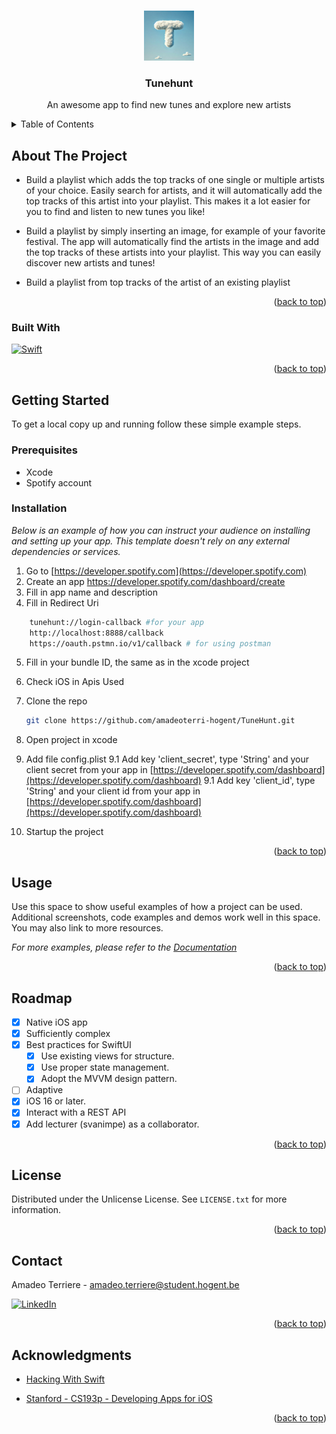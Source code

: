 <!-- Improved compatibility of back to top link: See: https://github.com/othneildrew/Best-README-Template/pull/73 -->

<a id="readme-top"></a>

<!-- PROJECT LOGO -->
<br />
<div align="center">
  <a href="https://github.com/amadeoterri-hogent/TuneHunt/">
    <img src="/images/tunehunt.png" alt="Logo" width="80" height="80">
  </a>

  <h3 align="center">Tunehunt</h3>

  <p align="center">
    An awesome app to find new tunes and explore new artists
 </p>
</div>

<!-- TABLE OF CONTENTS -->
<details>
  <summary>Table of Contents</summary>
  <ol>
    <li>
      <a href="#about-the-project">About The Project</a>
      <ul>
        <li><a href="#built-with">Built With</a></li>
      </ul>
    </li>
    <li>
      <a href="#getting-started">Getting Started</a>
      <ul>
        <li><a href="#prerequisites">Prerequisites</a></li>
        <li><a href="#installation">Installation</a></li>
      </ul>
    </li>
    <li><a href="#usage">Usage</a></li>
    <li><a href="#roadmap">Roadmap</a></li>
    <li><a href="#contributing">Contributing</a></li>
    <li><a href="#license">License</a></li>
    <li><a href="#contact">Contact</a></li>
    <li><a href="#acknowledgments">Acknowledgments</a></li>
  </ol>
</details>

<!-- ABOUT THE PROJECT -->

## About The Project

- Build a playlist which adds the top tracks of one single or multiple artists of your choice. Easily search for artists, and it will automatically add the top tracks of this artist into your playlist. This makes it a lot easier for you to find and listen to new tunes you like!

- Build a playlist by simply inserting an image, for example of your favorite festival. The app will automatically find the artists in the image and add the top tracks of these artists into your playlist. This way you can easily discover new artists and tunes!

- Build a playlist from top tracks of the artist of an existing playlist

<p align="right">(<a href="#readme-top">back to top</a>)</p>

### Built With

[![Swift][Swift-img]][Swift-url]

<p align="right">(<a href="#readme-top">back to top</a>)</p>

<!-- GETTING STARTED -->

## Getting Started

To get a local copy up and running follow these simple example steps.

### Prerequisites

- Xcode
- Spotify account

### Installation

_Below is an example of how you can instruct your audience on installing and setting up your app. This template doesn't rely on any external dependencies or services._

1. Go to [https://developer.spotify.com](https://developer.spotify.com)
2. Create an app https://developer.spotify.com/dashboard/create
3. Fill in app name and description
4. Fill in Redirect Uri

```sh
    tunehunt://login-callback #for your app
    http://localhost:8888/callback
    https://oauth.pstmn.io/v1/callback # for using postman
```

5. Fill in your bundle ID, the same as in the xcode project
6. Check iOS in Apis Used

7. Clone the repo
   ```sh
   git clone https://github.com/amadeoterri-hogent/TuneHunt.git
   ```
8. Open project in xcode
9. Add file config.plist
   9.1 Add key 'client_secret', type 'String' and your client secret from your app in [https://developer.spotify.com/dashboard](https://developer.spotify.com/dashboard)
   9.1 Add key 'client_id', type 'String' and your client id from your app in [https://developer.spotify.com/dashboard](https://developer.spotify.com/dashboard)
10. Startup the project
<p align="right">(<a href="#readme-top">back to top</a>)</p>

<!-- USAGE EXAMPLES -->

## Usage

Use this space to show useful examples of how a project can be used. Additional screenshots, code examples and demos work well in this space. You may also link to more resources.

_For more examples, please refer to the [Documentation](https://example.com)_

<p align="right">(<a href="#readme-top">back to top</a>)</p>

<!-- ROADMAP -->

## Roadmap

- [x] Native iOS app
- [x] Sufficiently complex
- [x] Best practices for SwiftUI
  - [x] Use existing views for structure.
  - [x] Use proper state management.
  - [x] Adopt the MVVM design pattern.
- [ ] Adaptive
- [x] iOS 16 or later.
- [x] Interact with a REST API
- [x] Add lecturer (svanimpe) as a collaborator.

<p align="right">(<a href="#readme-top">back to top</a>)</p>

<!-- LICENSE -->

## License

Distributed under the Unlicense License. See `LICENSE.txt` for more information.

<p align="right">(<a href="#readme-top">back to top</a>)</p>

<!-- CONTACT -->

## Contact

Amadeo Terriere - amadeo.terriere@student.hogent.be

[![LinkedIn][linkedin-shield]][linkedin-url]

<p align="right">(<a href="#readme-top">back to top</a>)</p>

<!-- ACKNOWLEDGMENTS -->

## Acknowledgments

- [Hacking With Swift](https://www.hackingwithswift.com/)

- [Stanford - CS193p - Developing Apps for iOS](https://cs193p.sites.stanford.edu/2023)

<p align="right">(<a href="#readme-top">back to top</a>)</p>

[linkedin-shield]: https://img.shields.io/badge/-LinkedIn-black.svg?style=for-the-badge&logo=linkedin&colorB=555
[linkedin-url]: https://www.linkedin.com/in/amadeoterriere/
[Swift-img]: https://camo.githubusercontent.com/9c6f59cc4af43a538bd6d5ade09234edf9cd8c81d8eeaf8987f90f1701d02529/68747470733a2f2f7777772e73776966742e6f72672f6173736574732f696d616765732f73776966747e6461726b2e737667
[Swift-url]: https://github.com/swiftlang/swift
